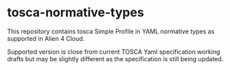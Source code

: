 tosca-normative-types
=====================

This repository contains tosca Simple Profile in YAML normative types as supported in Alien 4 Cloud.

Supported version is close from current TOSCA Yaml specification working drafts but may be slightly different as the specification is still being updated.
